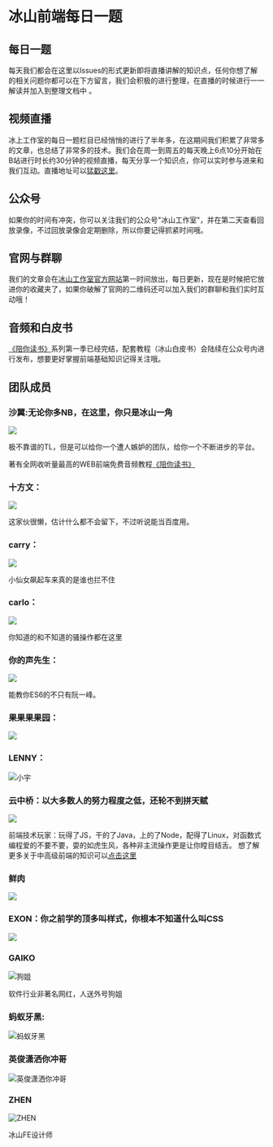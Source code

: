 # 冰山前端每日一题

## 每日一题
 每天我们都会在这里以Issues的形式更新即将直播讲解的知识点，任何你想了解的相关问题你都可以在下方留言，我们会积极的进行整理，在直播的时候进行一一解读并加入到整理文档中 。



## 视频直播
冰上工作室的每日一题栏目已经悄悄的进行了半年多，在这期间我们积累了非常多的文章，也总结了非常多的技术。我们会在周一到周五的每天晚上6点10分开始在B站进行时长约30分钟的视频直播，每天分享一个知识点，你可以实时参与进来和我们互动。直播地址可以[猛戳这里](http://live.bilibili.com/21384503)。

## 公众号
如果你的时间有冲突，你可以关注我们的公众号"冰山工作室"，并在第二天查看回放录像，不过回放录像会定期删除，所以你要记得抓紧时间哦。

## 官网与群聊
我们的文章会在[冰山工作室官方网站](http://www.bingshangroup.com)第一时间放出，每日更新，现在是时候把它放进你的收藏夹了，如果你破解了官网的二维码还可以加入我们的群聊和我们实时互动哦！

## 音频和白皮书
[《陪你读书》](https://www.ximalaya.com/jiaoyu/3740790/)系列第一季已经完结，配套教程（冰山白皮书）会陆续在公众号内进行发布，想要更好掌握前端基础知识记得关注哦。

## 团队成员
### 沙翼:无论你多NB，在这里，你只是冰山一角
![](https://tva1.sinaimg.cn/large/006y8mN6ly1g6rart267wj30af0aftdp.jpg)

极不靠谱的TL，但是可以给你一个遭人嫉妒的团队，给你一个不断进步的平台。

著有全网收听量最高的WEB前端免费音频教程[《陪你读书》](https://www.ximalaya.com/jiaoyu/3740790/)
### 十方文：
![](https://tva1.sinaimg.cn/large/006y8mN6ly1g6rarth0ryj30af0afwin.jpg)

这家伙很懒，估计什么都不会留下，不过听说能当百度用。
### carry：
![](https://tva1.sinaimg.cn/large/006y8mN6ly1g6rartpoelj30af0afq7u.jpg)

小仙女飙起车来真的是谁也拦不住
### carlo：
![](https://tva1.sinaimg.cn/large/006y8mN6ly1g6rarrqngpj30af0af783.jpg)

你知道的和不知道的骚操作都在这里
### 你的声先生：
![](https://tva1.sinaimg.cn/large/006y8mN6ly1g6rarrzvodj30af0afadt.jpg)

能教你ES6的不只有阮一峰。
### 果果果果园：
![](https://tva1.sinaimg.cn/large/006y8mN6ly1g6rart9z9zj30af0afjvk.jpg)
### LENNY：
![小宇](https://github.com/tgoufe/curriculum/blob/master/image/IMG_1105.JPG)
### 云中桥：以大多数人的努力程度之低，还轮不到拼天赋
![](https://tva1.sinaimg.cn/large/006y8mN6ly1g6rartcpayj30af0afwia.jpg)

前端技术玩家：玩得了JS，干的了Java，上的了Node，配得了Linux，对函数式编程爱的不要不要，耍的如虎生风，各种非主流操作更是让你瞠目结舌。
想了解更多关于中高级前端的知识可以[点击这里](./cqf)
### 鲜肉
![](https://tva1.sinaimg.cn/large/006y8mN6ly1g6rartmextj30af0af0x6.jpg)
### EXON：你之前学的顶多叫样式，你根本不知道什么叫CSS
![](https://tva1.sinaimg.cn/large/006y8mN6ly1g6rarrvardj30af0aftcp.jpg)

### GAIKO
![狗姐](https://github.com/tgoufe/curriculum/blob/master/image/IMG_1106.JPG)

软件行业非著名网红，人送外号狗姐
### 蚂蚁牙黑:
![蚂蚁牙黑](https://github.com/tgoufe/curriculum/blob/master/image/IMG_1107.JPG)
### 英俊潇洒你冲哥
![英俊潇洒你冲哥](https://github.com/tgoufe/curriculum/blob/master/image/IMG_1104.JPG)
### ZHEN
![ZHEN](https://github.com/tgoufe/curriculum/blob/master/image/IMG_1108.JPG)

冰山FE设计师


